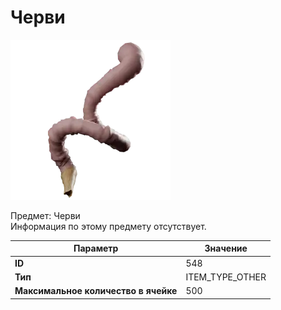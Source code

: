 # Черви

![Item Image](../img/548.webp?raw=true)

Предмет: Черви<br>Информация по этому предмету отсутствует.


| Параметр | Значение |
|----------|----------|
| **ID** | 548 |
| **Тип** | ITEM_TYPE_OTHER |
| **Максимальное количество в ячейке** | 500 |

